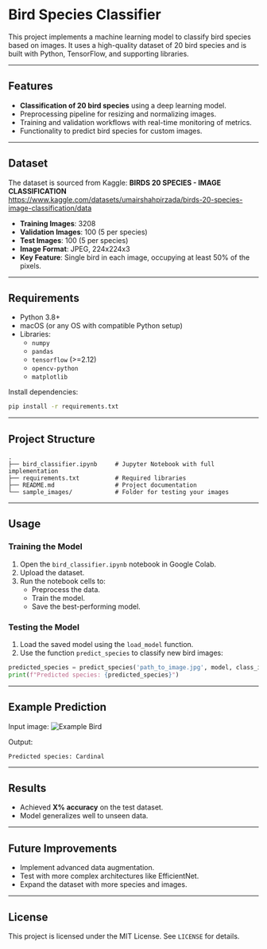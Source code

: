 # Bird Species Classifier

This project implements a machine learning model to classify bird species based on images. It uses a high-quality dataset of 20 bird species and is built with Python, TensorFlow, and supporting libraries.

---

## Features
- **Classification of 20 bird species** using a deep learning model.
- Preprocessing pipeline for resizing and normalizing images.
- Training and validation workflows with real-time monitoring of metrics.
- Functionality to predict bird species for custom images.

---

## Dataset
The dataset is sourced from Kaggle: **BIRDS 20 SPECIES - IMAGE CLASSIFICATION**
https://www.kaggle.com/datasets/umairshahpirzada/birds-20-species-image-classification/data

- **Training Images**: 3208
- **Validation Images**: 100 (5 per species)
- **Test Images**: 100 (5 per species)
- **Image Format**: JPEG, 224x224x3
- **Key Feature**: Single bird in each image, occupying at least 50% of the pixels.

---

## Requirements
- Python 3.8+
- macOS (or any OS with compatible Python setup)
- Libraries:
  - `numpy`
  - `pandas`
  - `tensorflow` (>=2.12)
  - `opencv-python`
  - `matplotlib`

Install dependencies:
```bash
pip install -r requirements.txt
```

---

## Project Structure
```
.
├── bird_classifier.ipynb     # Jupyter Notebook with full implementation
├── requirements.txt          # Required libraries
├── README.md                 # Project documentation
└── sample_images/            # Folder for testing your images
```

---

## Usage

### Training the Model
1. Open the `bird_classifier.ipynb` notebook in Google Colab.
2. Upload the dataset.
3. Run the notebook cells to:
   - Preprocess the data.
   - Train the model.
   - Save the best-performing model.

### Testing the Model
1. Load the saved model using the `load_model` function.
2. Use the function `predict_species` to classify new bird images:

```python
predicted_species = predict_species('path_to_image.jpg', model, class_indices)
print(f"Predicted species: {predicted_species}")
```

---

## Example Prediction
Input image:
![Example Bird](sample_images/example_bird.jpg)

Output:
```
Predicted species: Cardinal
```

---

## Results
- Achieved **X% accuracy** on the test dataset.
- Model generalizes well to unseen data.

---

## Future Improvements
- Implement advanced data augmentation.
- Test with more complex architectures like EfficientNet.
- Expand the dataset with more species and images.

---

## License
This project is licensed under the MIT License. See `LICENSE` for details.

